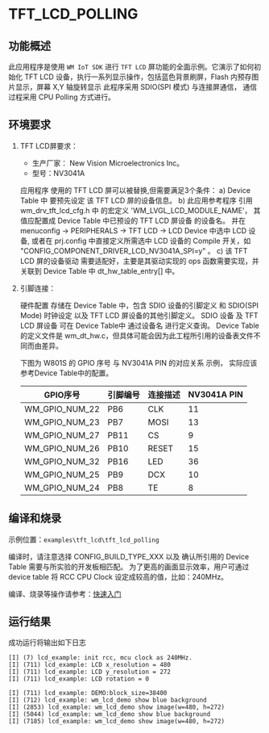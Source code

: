 # TFT_LCD_POLLING

## 功能概述 
此应用程序是使用 `WM IoT SDK` 进行 `TFT LCD` 屏功能的全面示例。它演示了如何初始化 TFT LCD 设备，执行一系列显示操作，包括蓝色背景刷屏，Flash 内预存图片显示，屏幕 X,Y 轴旋转显示 
此程序采用 SDIO(SPI 模式) 与连接屏通信， 通信过程采用 CPU Polling 方式进行。

## 环境要求

1. TFT LCD屏要求：

   - 生产厂家： New Vision Microelectronics Inc。
   - 型号：NV3041A
   
   应用程序 使用的 TFT LCD 屏可以被替换,但需要满足3个条件：
   a) Device Table 中 要预先设定 该 TFT LCD 屏的设备信息。
   b) 此应用参考程序 引用 wm_drv_tft_lcd_cfg.h 中 的宏定义 'WM_LVGL_LCD_MODULE_NAME'， 其值应配置成 Device Table 中已预设的 TFT LCD 屏设备 的设备名。
      并在 menuconfig -> PERIPHERALS -> TFT LCD -> LCD Device 中选中 LCD 设备, 或者在 prj.config 中直接定义所需选中 LCD 设备的 Compile 开关，如 "CONFIG_COMPONENT_DRIVER_LCD_NV3041A_SPI=y" 。
   c) 该 TFT LCD 屏的设备驱动 需要适配好，主要是其驱动实现的 ops 函数需要实现，并关联到 Device Table 中 dt_hw_table_entry[] 中。

2. 引脚连接：

   硬件配置 存储在 Device Table 中，包含 SDIO 设备的引脚定义 和 SDIO(SPI Mode) 时钟设定 以及 TFT LCD 屏设备的其他引脚定义。
   SDIO 设备 及 TFT LCD 屏设备 可在 Device Table中 通过设备名 进行定义查询。
   Device Table 的定义文件是 wm_dt_hw.c，但具体可能会因为此工程所引用的设备表文件不同而由差异。

   下图为 W801S 的 GPIO 序号  与 NV3041A PIN 的对应关系 示例， 实际应该参考Device Table中的配置。

   |    GPIO序号    | 引脚编号 | 连接描述  | NV3041A PIN |
   | -------------- |-------- | -------- | ----------- |
   | WM_GPIO_NUM_22 |   PB6   |   CLK    | 11          |
   | WM_GPIO_NUM_23 |   PB7   |   MOSI   | 13          |
   | WM_GPIO_NUM_27 |   PB11  |   CS     | 9           |
   | WM_GPIO_NUM_26 |   PB10  |   RESET  | 15          |
   | WM_GPIO_NUM_32 |   PB16  |   LED    | 36          |
   | WM_GPIO_NUM_25 |   PB9   |   DCX    | 10          |
   | WM_GPIO_NUM_24 |   PB8   |   TE     | 8           |


## 编译和烧录

示例位置：`examples\tft_lcd\tft_lcd_polling`

编译时，请注意选择 CONFIG_BUILD_TYPE_XXX 以及 确认所引用的 Device Table 需要与所实验的开发板相匹配。
为了更高的画面显示效率，用户可通过 device table 将 RCC CPU Clock 设定成较高的值，比如：240MHz。

编译、烧录等操作请参考：[快速入门](https://doc.winnermicro.net/w800/zh_CN/2.2-beta.2/get_started/index.html)

## 运行结果

成功运行将输出如下日志

```
[I] (7) lcd_example: init rcc, mcu clock as 240MHz.
[I] (711) lcd_example: LCD x_resolution = 480
[I] (711) lcd_example: LCD y_resolution = 272
[I] (711) lcd_example: LCD rotation = 0

[I] (711) lcd_example: DEMO:block_size=38400
[I] (712) lcd_example: wm_lcd_demo show blue background
[I] (2853) lcd_example: wm_lcd_demo show image(w=480, h=272)
[I] (5044) lcd_example: wm_lcd_demo show blue background
[I] (7185) lcd_example: wm_lcd_demo show image(w=480, h=272)
```